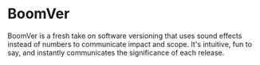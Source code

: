# BoomVer
BoomVer is a fresh take on software versioning that uses sound effects instead of numbers to communicate impact and scope. It's intuitive, fun to say, and instantly communicates the significance of each release.
